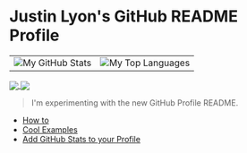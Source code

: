 # Justin Lyon's GitHub README Profile

|  |  |
| --- | --- |
| ![My GitHub Stats](https://github-readme-stats.vercel.app/api?username=jlyon87&count_private=true&show_icons=true&theme=onedark) | ![My Top Languages](https://github-readme-stats.vercel.app/api/top-langs/?username=jlyon87&hide=css&langs_count=8&layout=compact&theme=onedark) |

<div>
<a href="https://github.com/anuraghazra/github-readme-stats">
  <img align="center" src="https://github-readme-stats.vercel.app/api?username=jlyon87&count_private=true&show_icons=true&theme=onedark" />
</a>
<a href="https://github.com/anuraghazra/convoychat">
  <img align="center" src="https://github-readme-stats.vercel.app/api/top-langs/?username=jlyon87&hide=css&langs_count=8&layout=compact&theme=onedark" />
</a>
</div>

> I'm experimenting with the new GitHub Profile README.

 * [How to](https://dev.to/m0nica/how-to-create-a-github-profile-readme-1paj)
 * [Cool Examples](https://dev.to/github/10-standout-github-profile-readmes-h2o)
 * [Add GitHub Stats to your Profile](https://github.com/anuraghazra/github-readme-stats)
